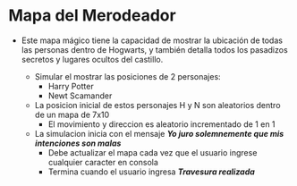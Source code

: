 # Mapa del Merodeador

- Este mapa mágico tiene la capacidad de mostrar la ubicación de todas las personas dentro de Hogwarts, y también detalla todos los pasadizos secretos y lugares ocultos del castillo.

    - Simular el mostrar las posiciones de 2 personajes:
        - Harry Potter
        - Newt Scamander
    - La posicion inicial de estos personajes H y N son aleatorios dentro de un mapa de 7x10
        - El movimiento y direccion es aleatorio incrementado de 1 en 1
    - La simulacion inicia con el mensaje **_Yo juro solemnemente que mis intenciones son malas_**
        - Debe actualizar el mapa cada vez que el usuario ingrese cualquier caracter en consola
        - Termina cuando el usuario ingresa **_Travesura realizada_**